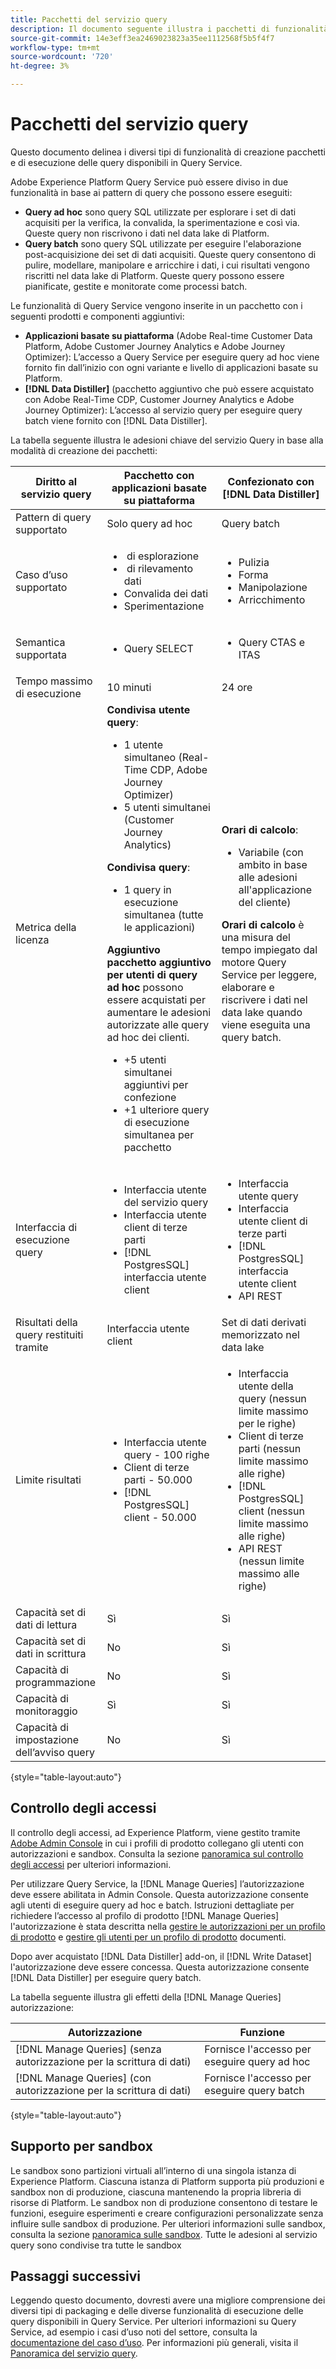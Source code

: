 ```yaml
---
title: Pacchetti del servizio query
description: Il documento seguente illustra i pacchetti di funzionalità e prodotti disponibili per Query Service ed evidenzia le differenze tra query ad hoc e batch.
source-git-commit: 14e3eff3ea2469023823a35ee1112568f5b5f4f7
workflow-type: tm+mt
source-wordcount: '720'
ht-degree: 3%

---
```


# Pacchetti del servizio query

Questo documento delinea i diversi tipi di funzionalità di creazione pacchetti e di esecuzione delle query disponibili in Query Service.

Adobe Experience Platform Query Service può essere diviso in due funzionalità in base ai pattern di query che possono essere eseguiti:

- **Query ad hoc** sono query SQL utilizzate per esplorare i set di dati acquisiti per la verifica, la convalida, la sperimentazione e così via. Queste query non riscrivono i dati nel data lake di Platform.
- **Query batch** sono query SQL utilizzate per eseguire l&#39;elaborazione post-acquisizione dei set di dati acquisiti. Queste query consentono di pulire, modellare, manipolare e arricchire i dati, i cui risultati vengono riscritti nel data lake di Platform. Queste query possono essere pianificate, gestite e monitorate come processi batch.

Le funzionalità di Query Service vengono inserite in un pacchetto con i seguenti prodotti e componenti aggiuntivi:

- **Applicazioni basate su piattaforma** (Adobe Real-time Customer Data Platform, Adobe Customer Journey Analytics e Adobe Journey Optimizer): L’accesso a Query Service per eseguire query ad hoc viene fornito fin dall’inizio con ogni variante e livello di applicazioni basate su Platform.
- **[!DNL Data Distiller]** (pacchetto aggiuntivo che può essere acquistato con Adobe Real-Time CDP, Customer Journey Analytics e Adobe Journey Optimizer): L’accesso al servizio query per eseguire query batch viene fornito con [!DNL Data Distiller].

La tabella seguente illustra le adesioni chiave del servizio Query in base alla modalità di creazione dei pacchetti:

| Diritto al servizio query | Pacchetto con applicazioni basate su piattaforma | Confezionato con [!DNL Data Distiller] |
|---|---|---|
| Pattern di query supportato | Solo query ad hoc | Query batch |
| Caso d’uso supportato | <ul><li>&#x200B; di esplorazione</li><li>&#x200B; di rilevamento dati</li><li>Convalida dei dati</li><li>Sperimentazione</li></ul> | <ul><li>Pulizia</li><li>Forma</li><li>Manipolazione</li><li>Arricchimento</li></ul> |
| Semantica supportata | <ul><li>Query SELECT</li></ul> | <ul><li>Query CTAS e ITAS</li></ul> |
| Tempo massimo di esecuzione | 10 minuti | 24 ore |
| Metrica della licenza | **Condivisa utente query**: <ul><li>1 utente simultaneo (Real-Time CDP, Adobe Journey Optimizer) &#x200B;</li><li>5 utenti simultanei (Customer Journey Analytics) &#x200B;</li></ul> **Condivisa query**: <ul><li>1 query in esecuzione simultanea (tutte le applicazioni) &#x200B;</li></ul> **Aggiuntivo pacchetto aggiuntivo per utenti di query ad hoc** possono essere acquistati per aumentare le adesioni autorizzate alle query ad hoc dei clienti. <ul><li>+5 utenti simultanei aggiuntivi per confezione</li><li>+1 ulteriore query di esecuzione simultanea per pacchetto</li></ul> | **Orari di calcolo**: <ul><li>Variabile (con ambito in base alle adesioni all&#39;applicazione del cliente)</li></ul> **Orari di calcolo** è una misura del tempo impiegato dal motore Query Service per leggere, elaborare e riscrivere i dati nel data lake quando viene eseguita una query batch. |
| Interfaccia di esecuzione query | <ul><li>Interfaccia utente del servizio query</li><li>Interfaccia utente client di terze parti</li><li>[!DNL PostgresSQL] interfaccia utente client</li></ul> | <ul><li>Interfaccia utente query </li><li>Interfaccia utente client di terze parti</li><li>[!DNL PostgresSQL] interfaccia utente client</li><li>API REST</li></ul> |
| Risultati della query restituiti tramite | Interfaccia utente client | Set di dati derivati memorizzato nel data lake |
| Limite risultati | <ul><li>Interfaccia utente query - 100 righe</li><li>Client di terze parti - 50.000</li><li>[!DNL PostgresSQL] client - 50.000</li></ul> | <ul><li>Interfaccia utente della query (nessun limite massimo per le righe)</li><li>Client di terze parti (nessun limite massimo alle righe)</li><li>[!DNL PostgresSQL] client (nessun limite massimo alle righe)</li><li>API REST (nessun limite massimo alle righe)</li></ul> |
| Capacità set di dati di lettura | Sì | Sì |
| Capacità set di dati in scrittura | No | Sì |
| Capacità di programmazione | No | Sì |
| Capacità di monitoraggio | Sì | Sì |
| Capacità di impostazione dell’avviso query | No | Sì |

{style=&quot;table-layout:auto&quot;}

## Controllo degli accessi

Il controllo degli accessi, ad Experience Platform, viene gestito tramite [Adobe Admin Console](https://adminconsole.adobe.com/) in cui i profili di prodotto collegano gli utenti con autorizzazioni e sandbox. Consulta la sezione [panoramica sul controllo degli accessi](../access-control/home.md) per ulteriori informazioni.

Per utilizzare Query Service, la [!DNL Manage Queries] l’autorizzazione deve essere abilitata in Admin Console. Questa autorizzazione consente agli utenti di eseguire query ad hoc e batch. Istruzioni dettagliate per richiedere l’accesso al profilo di prodotto [!DNL Manage Queries] l&#39;autorizzazione è stata descritta nella [gestire le autorizzazioni per un profilo di prodotto](../access-control/ui/permissions.md) e [gestire gli utenti per un profilo di prodotto](../access-control/ui/users.md) documenti.

Dopo aver acquistato [!DNL Data Distiller] add-on, il [!DNL Write Dataset] l&#39;autorizzazione deve essere concessa. Questa autorizzazione consente [!DNL Data Distiller] per eseguire query batch.

La tabella seguente illustra gli effetti della [!DNL Manage Queries] autorizzazione:

| Autorizzazione | Funzione |
|---|---|
| [!DNL Manage Queries] (senza autorizzazione per la scrittura di dati) | Fornisce l&#39;accesso per eseguire query ad hoc |
| [!DNL Manage Queries] (con autorizzazione per la scrittura di dati) | Fornisce l&#39;accesso per eseguire query batch |

{style=&quot;table-layout:auto&quot;}

## Supporto per sandbox

Le sandbox sono partizioni virtuali all’interno di una singola istanza di Experience Platform. Ciascuna istanza di Platform supporta più produzioni e sandbox non di produzione, ciascuna mantenendo la propria libreria di risorse di Platform. Le sandbox non di produzione consentono di testare le funzioni, eseguire esperimenti e creare configurazioni personalizzate senza influire sulle sandbox di produzione. Per ulteriori informazioni sulle sandbox, consulta la sezione [panoramica sulle sandbox](../sandboxes/home.md). Tutte le adesioni al servizio query sono condivise tra tutte le sandbox

## Passaggi successivi

Leggendo questo documento, dovresti avere una migliore comprensione dei diversi tipi di packaging e delle diverse funzionalità di esecuzione delle query disponibili in Query Service. Per ulteriori informazioni su Query Service, ad esempio i casi d’uso noti del settore, consulta la [documentazione del caso d’uso](./use-cases/abandoned-browse.md). Per informazioni più generali, visita il [Panoramica del servizio query](./home.md).
